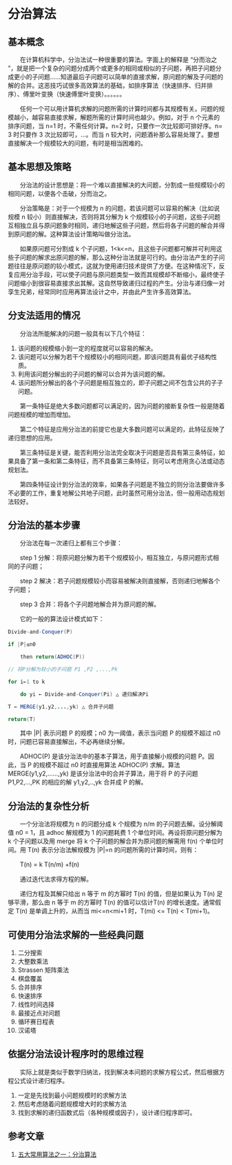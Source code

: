 #  分治算法

## 基本概念

　　在计算机科学中，分治法试一种很重要的算法。字面上的解释是 “分而治之 ”，就是把一个复杂的问题分成两个或更多的相同或相似的子问题，再把子问题分成更小的子问题......知道最后子问题可以简单的直接求解，原问题的解及子问题的解的合并。这恶技巧试很多高效算法的基础，如排序算法（快速排序、归并排序）、傅里叶变换（快速傅里叶变换）。。。。。。

　　任何一个可以用计算机求解的问题所需的计算时间都与其规模有关。问题的规模越小，越容易直接求解，解题所需的计算时间也越少。例如，对于 n 个元素的排序问题，当 n=1 时，不需任何计算。n=2 时，只要作一次比较即可排好序。n= 3 时只要作 3 次比较即可，...。而当 n 较大时，问题酒补那么容易处理了。要想直接解决一个规模较大的问题，有时是相当困难的。

## 基本思想及策略

　　分治法的设计思想是：将一个难以直接解决的大问题，分割成一些规模较小的相同问题，以便各个击破，分而治之。

　　分治策略是：对于一个规模为 n 的问题，若该问题可以容易的解决（比如说规模 n 较小）则直接解决，否则将其分解为 k 个规模较小的子问题，这些子问题互相独立且与原问题象时相同，递归地解这些子问题，然后将各子问题的解合并得到原问题的解。这种算法设计策略叫做分治法。

　　如果原问题可分割成 k 个子问题，1<k<=n，且这些子问题都可解并可利用这些子问题的解求出原问题的解，那么这种分治法就是可行的。由分治法产生的子问题往往是原问题的较小模式，这就为使用递归技术提供了方便。在这种情况下，反复应用分治手段，可以使子问题与原问题类型一致而其规模却不断缩小，最终使子问题缩小到很容易直接求出其解。这自然导致递归过程的产生。分治与递归像一对孪生兄弟，经常同时应用再算法设计之中，并由此产生许多高效算法。

## 分支法适用的情况

　　分治法所能解决的问题一般具有以下几个特征：

1. 该问题的规模缩小到一定的程度就可以容易的解决。
2. 该问题可以分解为若干个规模较小的相同问题，即该问题具有最优子结构性质。
3. 利用该问题分解出的子问题的解可以合并为该问题的解。
4. 该问题所分解出的各个子问题是相互独立的，即子问题之间不包含公共的子子问题。

　　第一条特征是绝大多数问题都可以满足的，因为问题的接断复杂性一般是随着问题规模的增加而增加。

　　第二个特征是应用分治法的前提它也是大多数问题可以满足的，此特征反映了递归思想的应用。

　　第三条特征是关键，能否利用分治法完全取决于问题是否具有第三条特征，如果具备了第一条和第二条特征，而不具备第三条特征，则可以考虑用贪心法或动态规划法。

　　第四条特征设计到分治法的效率，如果各子问题是不独立的则分治法要做许多不必要的工作，重复地解公共地子问题，此时虽然可用分治法，但一般用动态规划法较好。

## 分治法的基本步骤

　　分治法在每一次递归上都有三个步骤：

　　step 1 分解：将原问题分解为若干个规模较小，相互独立，与原问题形式相同的子问题；

　　step 2 解决：若子问题规模较小而容易被解决则直接解，否则递归地解各个子问题；

　　step 3 合并：将各个子问题地解合并为原问题的解。

　　它的一般的算法设计模式如下：

```java
Divide-and-Conquer(P)

if |P|≤n0

	then return(ADHOC(P))

// 将P分解为较小的子问题 P1 ,P2 ,...,Pk

for i←1 to k

	do yi ← Divide-and-Conquer(Pi) △ 递归解决Pi

T ← MERGE(y1,y2,...,yk) △ 合并子问题

return(T)
```

　　其中 |P| 表示问题 P 的规模；n0 为一阈值，表示当问题 P 的规模不超过 n0 时，问题已容易直接解出，不必再继续分解。

　　ADHOC(P) 是该分治法中的基本子算法，用于直接解小规模的问题 P。因此，当 P 的规模不超过 n0 时直接用算法 ADHOC(P) 求解。算法 MERGE(y1,y2,......,yk) 是该分治法中的合并子算法，用于将 P 的子问题 P1,P2,...,PK 的相应的解 y1,y2,..,yk 合并成 P 的解。

## 分治法的复杂性分析

　　一个分治法将规模为 n 的问题分成 k 个规模为 n/m 的子问题去解。设分解阈值 n0 = 1，且 adhoc 解规模为 1 的问题耗费 1 个单位时间。再设将原问题分解为 k 个子问题以及用 merge 将 k 个子问题的解合并为原问题的解需用 f(n) 个单位时间。用 T(n) 表示分治法解规模为 |P|=n 的问题所需的计算时间，则有：

　　T(n) = k T(n/m) +f(n)

　　通过迭代法求得方程的解。

　　递归方程及其解只给出 n 等于 m 的方幂时 T(n) 的值，但是如果认为 T(n) 足够平滑，那么由 n 等于 m 的方幂时 T(n) 的值可以估计T(n) 的增长速度。通常假定 T(n) 是单调上升的，从而当 mi<=n<mi+1 时，T(mi) <= T(n) < T(mi+1)。

## 可使用分治法求解的一些经典问题

1. 二分搜索
2. 大整数乘法
3. Strassen 矩阵乘法
4. 棋盘覆盖
5. 合并排序
6. 快速排序
7. 线性时间选择
8. 最接近点对问题
9. 循环赛日程表
10. 汉诺塔

## 依据分治法设计程序时的思维过程

　　实际上就是类似于数学归纳法，找到解决本问题的求解方程公式，然后根据方程公式设计递归程序。

1. 一定是先找到最小问题规模时的求解方法
2. 然后考虑随着问题规模增大时的求解方法
3. 找到求解的递归函数式后（各种规模或因子），设计递归程序即可。

## 参考文章

1. [五大常用算法之一：分治算法](https://www.cnblogs.com/steven_oyj/archive/2010/05/22/1741370.html)
